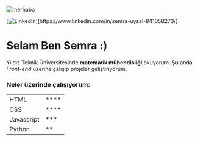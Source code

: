 

![merhaba](https://encrypted-tbn0.gstatic.com/images?q=tbn:ANd9GcQB5FdPWil_ZyEB-xKeI19R0XVBpegNUzq2dw&usqp=CAU)

[![LinkedIn]([https://fontawesome.com/icons/linkedin-in?style=brands](https://fontawesome.com/icons/linkedin?f=brands&s=solid))](https://www.linkedin.com/in/semra-uysal-841058273/)





# Selam Ben Semra :)

Yıldız Teknik Üniversitesinde **matematik mühendisliği** okuyorum. Şu anda *Front-end* üzerine çalışıp projeler geliştiriyorum.


### Neler üzerinde çalışıyorum:

|  | |
|--- | ----|
|HTML | ****|
|CSS | ****|
|Javascript|***|
|Python|**|
